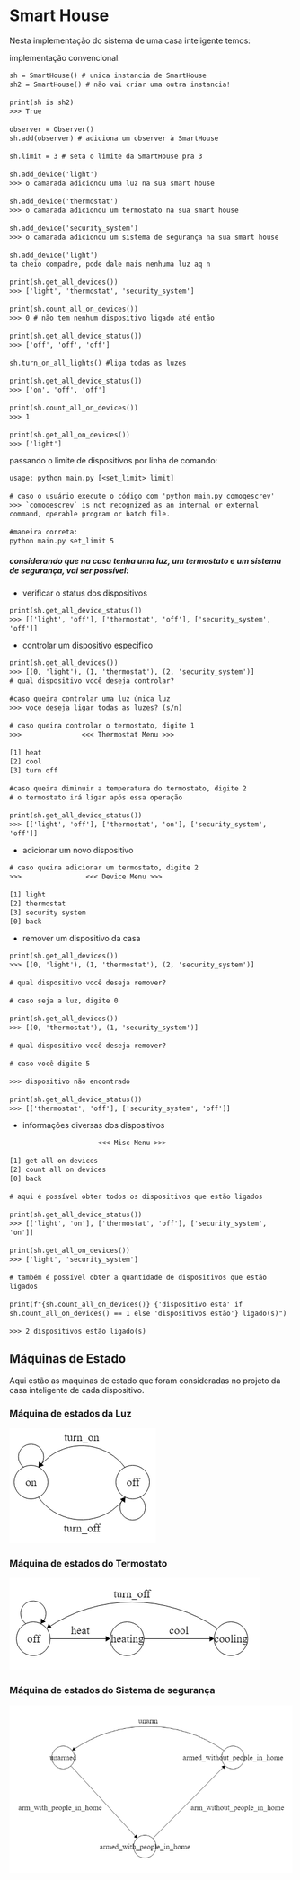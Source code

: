 # Smart House

Nesta implementação do sistema de uma casa inteligente temos:

implementação convencional:

```
sh = SmartHouse() # unica instancia de SmartHouse
sh2 = SmartHouse() # não vai criar uma outra instancia!

print(sh is sh2)
>>> True

observer = Observer()
sh.add(observer) # adiciona um observer à SmartHouse

sh.limit = 3 # seta o limite da SmartHouse pra 3

sh.add_device('light')  
>>> o camarada adicionou uma luz na sua smart house

sh.add_device('thermostat')
>>> o camarada adicionou um termostato na sua smart house

sh.add_device('security_system')
>>> o camarada adicionou um sistema de segurança na sua smart house

sh.add_device('light')
ta cheio compadre, pode dale mais nenhuma luz aq n

print(sh.get_all_devices())
>>> ['light', 'thermostat', 'security_system']

print(sh.count_all_on_devices())
>>> 0 # não tem nenhum dispositivo ligado até então

print(sh.get_all_device_status())
>>> ['off', 'off', 'off']

sh.turn_on_all_lights() #liga todas as luzes

print(sh.get_all_device_status())
>>> ['on', 'off', 'off']

print(sh.count_all_on_devices())
>>> 1

print(sh.get_all_on_devices())
>>> ['light']

```


passando o limite de dispositivos por linha de comando:

```
usage: python main.py [<set_limit> limit]

# caso o usuário execute o código com 'python main.py comoqescrev'
>>> `comoqescrev` is not recognized as an internal or external command, operable program or batch file.

#maneira correta:
python main.py set_limit 5
```

##### considerando que na casa tenha uma luz, um termostato e um sistema de segurança, vai ser possível:


* verificar o status dos dispositivos
```
print(sh.get_all_device_status())
>>> [['light', 'off'], ['thermostat', 'off'], ['security_system', 'off']]
```
* controlar um dispositivo especifico
```
print(sh.get_all_devices())
>>> [(0, 'light'), (1, 'thermostat'), (2, 'security_system')] 
# qual dispositivo você deseja controlar?

#caso queira controlar uma luz única luz
>>> voce deseja ligar todas as luzes? (s/n) 

# caso queira controlar o termostato, digite 1
>>>               <<< Thermostat Menu >>>

[1] heat
[2] cool
[3] turn off

#caso queira diminuir a temperatura do termostato, digite 2
# o termostato irá ligar após essa operação

print(sh.get_all_device_status())
>>> [['light', 'off'], ['thermostat', 'on'], ['security_system', 'off']]
```
* adicionar um novo dispositivo 
```
# caso queira adicionar um termostato, digite 2
>>>                <<< Device Menu >>>

[1] light
[2] thermostat
[3] security system
[0] back

```
* remover um dispositivo da casa
```
print(sh.get_all_devices())
>>> [(0, 'light'), (1, 'thermostat'), (2, 'security_system')]

# qual dispositivo você deseja remover?

# caso seja a luz, digite 0

print(sh.get_all_devices())
>>> [(0, 'thermostat'), (1, 'security_system')]

# qual dispositivo você deseja remover?

# caso você digite 5

>>> dispositivo não encontrado

print(sh.get_all_device_status())
>>> [['thermostat', 'off'], ['security_system', 'off']]
```
* informações diversas dos dispositivos
```
                      <<< Misc Menu >>>

[1] get all on devices
[2] count all on devices
[0] back

# aqui é possível obter todos os dispositivos que estão ligados

print(sh.get_all_device_status())
>>> [['light', 'on'], ['thermostat', 'off'], ['security_system', 'on']]

print(sh.get_all_on_devices())
>>> ['light', 'security_system']

# também é possível obter a quantidade de dispositivos que estão ligados

print(f"{sh.count_all_on_devices()} {'dispositivo está' if sh.count_all_on_devices() == 1 else 'dispositivos estão'} ligado(s)")

>>> 2 dispositivos estão ligado(s)
```


## Máquinas de Estado
Aqui estão as maquinas de estado que foram consideradas no projeto da casa inteligente de cada dispositivo.
### Máquina de estados da Luz
![light machine](assets/light.png)

### Máquina de estados do Termostato
![light machine](assets/thermostat.png)

### Máquina de estados do Sistema de segurança
![light machine](assets/security_system.png)
